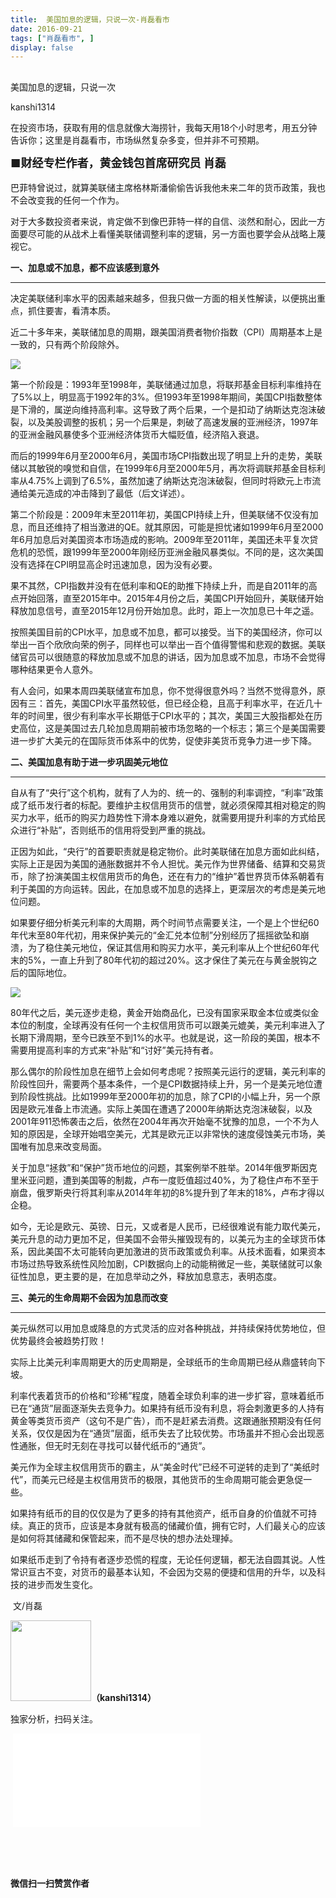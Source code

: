 ```yaml
---
title:  美国加息的逻辑，只说一次-肖磊看市
date: 2016-09-21
tags: ["肖磊看市", ]
display: false
---
```



## 



美国加息的逻辑，只说一次




kanshi1314




在投资市场，获取有用的信息就像大海捞针，我每天用18个小时思考，用五分钟告诉你；这里是肖磊看市，市场纵然复杂多变，但并非不可预期。


**<strong style="max-width: 100%; font-size: 18px; text-align: justify; line-height: 1.6; text-indent: 40px; box-sizing: border-box !important; word-wrap: break-word !important;">■财经专栏作者，黄金钱包首席研究员 肖磊**</strong>



巴菲特曾说过，就算美联储主席格林斯潘偷偷告诉我他未来二年的货币政策，我也不会改变我的任何一个作为。



对于大多数投资者来说，肯定做不到像巴菲特一样的自信、淡然和耐心，因此一方面要尽可能的从战术上看懂美联储调整利率的逻辑，另一方面也要学会从战略上蔑视它。



**一、加息或不加息，都不应该感到意外**

****

决定美联储利率水平的因素越来越多，但我只做一方面的相关性解读，以便挑出重点，抓住要害，看清本质。



近二十多年来，美联储加息的周期，跟美国消费者物价指数（CPI）周期基本上是一致的，只有两个阶段除外。



<img data-s="300,640" data-type="png" src="http://mmbiz.qpic.cn/mmbiz_png/rIYcHn0KrPRRO4icP3dJSj1eQfb5HWZLdJH4mSwAYKhjZ67puqIlFSUfib6Z0VW4x6lK8cIsT6zGaibEyCTCB1RrA/0?wx_fmt=png" data-ratio="0.5620985010706638" data-w="934"/>

第一个阶段是：1993年至1998年，美联储通过加息，将联邦基金目标利率维持在了5%以上，明显高于1992年的3%。但1993年至1998年期间，美国CPI指数整体是下滑的，属逆向维持高利率。这导致了两个后果，一个是扣动了纳斯达克泡沫破裂，以及美股调整的扳机；另一个后果是，刺破了高速发展的亚洲经济，1997年的亚洲金融风暴使多个亚洲经济体货币大幅贬值，经济陷入衰退。



而后的1999年6月至2000年6月，美国市场CPI指数出现了明显上升的走势，美联储以其敏锐的嗅觉和自信，在1999年6月至2000年5月，再次将调联邦基金目标利率从4.75%上调到了6.5%，虽然加速了纳斯达克泡沫破裂，但同时将欧元上市流通给美元造成的冲击降到了最低（后文详述）。



第二个阶段是：2009年末至2011年初，美国CPI持续上升，但美联储不仅没有加息，而且还维持了相当激进的QE。就其原因，可能是担忧诸如1999年6月至2000年6月加息后对美国资本市场造成的影响。2009年至2011年，美国还未平复次贷危机的恐慌，跟1999年至2000年刚经历亚洲金融风暴类似。不同的是，这次美国没有选择在CPI明显高企时迅速加息，因为没有必要。



果不其然，CPI指数并没有在低利率和QE的助推下持续上升，而是自2011年的高点开始回落，直至2015年中。2015年4月份之后，美国CPI开始回升，美联储开始释放加息信号，直至2015年12月份开始加息。此时，距上一次加息已十年之遥。



按照美国目前的CPI水平，加息或不加息，都可以接受。当下的美国经济，你可以举出一百个欣欣向荣的例子，同样也可以举出一百个值得警惕和悲观的数据。美联储官员可以很随意的释放加息或不加息的讲话，因为加息或不加息，市场不会觉得哪种结果更令人意外。



有人会问，如果本周四美联储宣布加息，你不觉得很意外吗？当然不觉得意外，原因有三：首先，美国CPI水平虽然较低，但已经企稳，且高于利率水平，在近几十年的时间里，很少有利率水平长期低于CPI水平的；其次，美国三大股指都处在历史高位，这是美国过去几轮加息周期前被市场忽略的一个标志；第三个是美国需要进一步扩大美元的在国际货币体系中的优势，促使非美货币竞争力进一步下降。



**二、美国加息有助于进一步巩固美元地位**

****

自从有了“央行”这个机构，就有了人为的、统一的、强制的利率调控，“利率”政策成了纸币发行者的标配。要维护主权信用货币的信誉，就必须保障其相对稳定的购买力水平，纸币的购买力趋势性下滑本身难以避免，就需要用提升利率的方式给民众进行“补贴”，否则纸币的信用将受到严重的挑战。



正因为如此，“央行”的首要职责就是稳定物价。此时美联储在加息方面如此纠结，实际上正是因为美国的通胀数据并不令人担忧。美元作为世界储备、结算和交易货币，除了扮演美国主权信用货币的角色，还在有力的“维护”着世界货币体系朝着有利于美国的方向运转。因此，在加息或不加息的选择上，更深层次的考虑是美元地位问题。



如果要仔细分析美元利率的大周期，两个时间节点需要关注，一个是上个世纪60年代末至80年代初，用来保护美元的“金汇兑本位制”分别经历了摇摇欲坠和崩溃，为了稳住美元地位，保证其信用和购买力水平，美元利率从上个世纪60年代末的5%，一直上升到了80年代初的超过20%。这才保住了美元在与黄金脱钩之后的国际地位。



<img data-s="300,640" data-type="png" src="http://mmbiz.qpic.cn/mmbiz_png/rIYcHn0KrPRRO4icP3dJSj1eQfb5HWZLdibUlic2PqXVt5j6hmEicsaJtw58B6icP3p383qicIVBSfo90tiaCPWibLhia3g/0?wx_fmt=png" data-ratio="0.5620985010706638" data-w="934"/>

80年代之后，美元逐步走稳，黄金开始商品化，已没有国家采取金本位或类似金本位的制度，全球再没有任何一个主权信用货币可以跟美元媲美，美元利率进入了长期下滑周期，至今已跌至不到1%的水平。也就是说，这一阶段的美国，根本不需要用提高利率的方式来“补贴”和“讨好”美元持有者。



那么偶尔的阶段性加息在细节上会如何考虑呢？按照美元运行的逻辑，美元利率的阶段性回升，需要两个基本条件，一个是CPI数据持续上升，另一个是美元地位遭到阶段性挑战。比如1999年至2000年初的加息，除了CPI的小幅上升，另一个原因是欧元准备上市流通。实际上美国在遭遇了2000年纳斯达克泡沫破裂，以及2001年911恐怖袭击之后，依然在2004年再次开始毫不犹豫的加息，一个不为人知的原因是，全球开始唱空美元，尤其是欧元正以非常快的速度侵蚀美元市场，美国唯有加息来改变局面。



关于加息“拯救”和“保护”货币地位的问题，其案例举不胜举。2014年俄罗斯因克里米亚问题，遭到美国等的制裁，卢布一度贬值超过40%，为了稳住卢布不至于崩盘，俄罗斯央行将其利率从2014年年初的8%提升到了年末的18%，卢布才得以企稳。



如今，无论是欧元、英镑、日元，又或者是人民币，已经很难说有能力取代美元，美元升息的动力更加不足，但美国不会带头摧毁现有的，以美元为主的全球货币体系，因此美国不太可能转向更加激进的货币政策或负利率。从技术面看，如果资本市场过热导致系统性风险加剧，CPI数据向上的动能稍微足一些，美联储就可以象征性加息，更主要的是，在加息举动之外，释放加息意志，表明态度。



**三、美元的生命周期不会因为加息而改变**

****

美元纵然可以用加息或降息的方式灵活的应对各种挑战，并持续保持优势地位，但优势最终会被趋势打败！



实际上比美元利率周期更大的历史周期是，全球纸币的生命周期已经从鼎盛转向下坡。



利率代表着货币的价格和“珍稀”程度，随着全球负利率的进一步扩容，意味着纸币已在“通货”层面逐渐失去竞争力。如果持有纸币没有利息，将会刺激更多的人持有黄金等类货币资产（这句不是广告），而不是赶紧去消费。这跟通胀预期没有任何关系，仅仅是因为在“通货”层面，纸币失去了比较优势。市场虽并不担心会出现恶性通胀，但无时无刻在寻找可以替代纸币的“通货”。



美元作为全球主权信用货币的霸主，从“美金时代”已经不可逆转的走到了“美纸时代”，而美元已经是主权信用货币的极限，其他货币的生命周期可能会更急促一些。



如果持有纸币的目的仅仅是为了更多的持有其他资产，纸币自身的价值就不可持续。真正的货币，应该是本身就有极高的储藏价值，拥有它时，人们最关心的应该是如何将其储藏和保管起来，而不是尽快的想办法处理掉。



如果纸币走到了令持有者逐步恐慌的程度，无论任何逻辑，都无法自圆其说。人性常识亘古不变，对货币的最基本认知，不会因为交易的便捷和信用的升华，以及科技的进步而发生变化。



&nbsp;文/肖磊

<img data-s="300,640" data-type="png" data-ratio="1" data-w="129" width="129px" width="129px" src="http://mmbiz.qpic.cn/mmbiz/rIYcHn0KrPQ4nqiakSpAnZPNSBYdTtpdCELmtbN8iasCKX0AXDKwVJIq1gWcaGVbdt83BgU9ibs9W4vKo34H3ZOBw/640?" style="height: 129px !important; box-sizing: border-box !important; word-wrap: break-word !important; visibility: visible !important; width: 129px !important;"/>**（kanshi1314）**

 独家分析，扫码关注。

&nbsp;<iframe scrolling="no" frameborder="0" class="vote_iframe js_editor_vote_card" data-display-src="/cgi-bin/readtemplate?t=vote/vote-new_tmpl&amp;__biz=MjM5MDU4MjY2MA==&amp;supervoteid=454812401&amp;token=1044031765&amp;lang=zh_CN" src="/mp/newappmsgvote?action=show&amp;__biz=MjM5MDU4MjY2MA==&amp;supervoteid=454812401#wechat_redirect" data-supervoteid="454812401" allowfullscreen="" data-display-style="font-family: 宋体; font-size: 19px; line-height: 1.6; height: 199px;"></iframe>

&nbsp;

&nbsp;




**微信扫一扫赞赏作者**